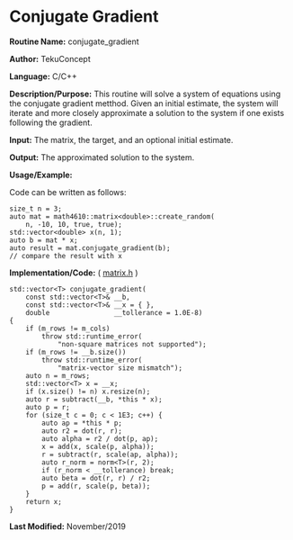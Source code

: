 # Conjugate Gradient

**Routine Name:** conjugate_gradient

**Author:** TekuConcept

**Language:** C/C++

**Description/Purpose:** This routine will solve a system of equations using the conjugate gradient metthod. Given an initial estimate, the system will iterate and more closely approximate a solution to the system if one exists following the gradient.

**Input:** The matrix, the target, and an optional initial estimate.

**Output:** The approximated solution to the system.

**Usage/Example:**

Code can be written as follows:

    size_t n = 3;
    auto mat = math4610::matrix<double>::create_random(
        n, -10, 10, true, true);
    std::vector<double> x(n, 1);
    auto b = mat * x;
    auto result = mat.conjugate_gradient(b);
    // compare the result with x

**Implementation/Code:** ( [matrix.h](https://github.com/TekuConcept/math4610/blob/master/modules/include/matrix.h) )

    std::vector<T> conjugate_gradient(
        const std::vector<T>& __b,
        const std::vector<T>& __x = { },
        double                __tollerance = 1.0E-8)
    {
        if (m_rows != m_cols)
            throw std::runtime_error(
                "non-square matrices not supported");
        if (m_rows != __b.size())
            throw std::runtime_error(
                "matrix-vector size mismatch");
        auto n = m_rows;
        std::vector<T> x = __x;
        if (x.size() != n) x.resize(n);
        auto r = subtract(__b, *this * x);
        auto p = r;
        for (size_t c = 0; c < 1E3; c++) {
            auto ap = *this * p;
            auto r2 = dot(r, r);
            auto alpha = r2 / dot(p, ap);
            x = add(x, scale(p, alpha));
            r = subtract(r, scale(ap, alpha));
            auto r_norm = norm<T>(r, 2);
            if (r_norm < __tollerance) break;
            auto beta = dot(r, r) / r2;
            p = add(r, scale(p, beta));
        }
        return x;
    }

**Last Modified:** November/2019
